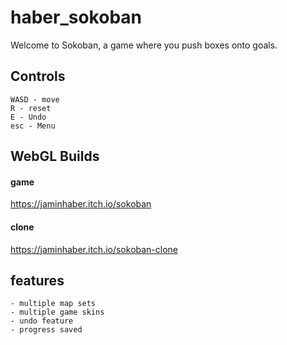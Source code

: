 # haber_sokoban
Welcome to Sokoban, a game where you push boxes onto goals.

## Controls
```
WASD - move
R - reset
E - Undo
esc - Menu
```

## WebGL Builds
#### game
https://jaminhaber.itch.io/sokoban
#### clone
https://jaminhaber.itch.io/sokoban-clone

## features
```
- multiple map sets
- multiple game skins
- undo feature
- progress saved
```
